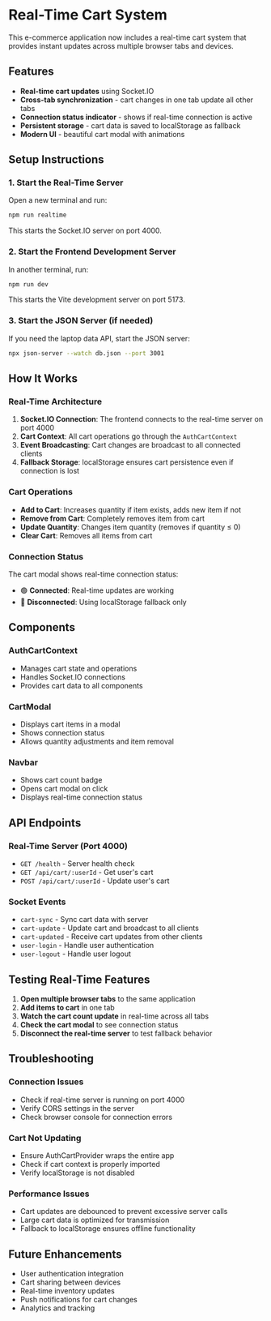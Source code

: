 # Real-Time Cart System

This e-commerce application now includes a real-time cart system that provides instant updates across multiple browser tabs and devices.

## Features

- **Real-time cart updates** using Socket.IO
- **Cross-tab synchronization** - cart changes in one tab update all other tabs
- **Connection status indicator** - shows if real-time connection is active
- **Persistent storage** - cart data is saved to localStorage as fallback
- **Modern UI** - beautiful cart modal with animations

## Setup Instructions

### 1. Start the Real-Time Server

Open a new terminal and run:

```bash
npm run realtime
```

This starts the Socket.IO server on port 4000.

### 2. Start the Frontend Development Server

In another terminal, run:

```bash
npm run dev
```

This starts the Vite development server on port 5173.

### 3. Start the JSON Server (if needed)

If you need the laptop data API, start the JSON server:

```bash
npx json-server --watch db.json --port 3001
```

## How It Works

### Real-Time Architecture

1. **Socket.IO Connection**: The frontend connects to the real-time server on port 4000
2. **Cart Context**: All cart operations go through the `AuthCartContext`
3. **Event Broadcasting**: Cart changes are broadcast to all connected clients
4. **Fallback Storage**: localStorage ensures cart persistence even if connection is lost

### Cart Operations

- **Add to Cart**: Increases quantity if item exists, adds new item if not
- **Remove from Cart**: Completely removes item from cart
- **Update Quantity**: Changes item quantity (removes if quantity ≤ 0)
- **Clear Cart**: Removes all items from cart

### Connection Status

The cart modal shows real-time connection status:
- 🟢 **Connected**: Real-time updates are working
- 🔴 **Disconnected**: Using localStorage fallback only

## Components

### AuthCartContext
- Manages cart state and operations
- Handles Socket.IO connections
- Provides cart data to all components

### CartModal
- Displays cart items in a modal
- Shows connection status
- Allows quantity adjustments and item removal

### Navbar
- Shows cart count badge
- Opens cart modal on click
- Displays real-time connection status

## API Endpoints

### Real-Time Server (Port 4000)
- `GET /health` - Server health check
- `GET /api/cart/:userId` - Get user's cart
- `POST /api/cart/:userId` - Update user's cart

### Socket Events
- `cart-sync` - Sync cart data with server
- `cart-update` - Update cart and broadcast to all clients
- `cart-updated` - Receive cart updates from other clients
- `user-login` - Handle user authentication
- `user-logout` - Handle user logout

## Testing Real-Time Features

1. **Open multiple browser tabs** to the same application
2. **Add items to cart** in one tab
3. **Watch the cart count update** in real-time across all tabs
4. **Check the cart modal** to see connection status
5. **Disconnect the real-time server** to test fallback behavior

## Troubleshooting

### Connection Issues
- Check if real-time server is running on port 4000
- Verify CORS settings in the server
- Check browser console for connection errors

### Cart Not Updating
- Ensure AuthCartProvider wraps the entire app
- Check if cart context is properly imported
- Verify localStorage is not disabled

### Performance Issues
- Cart updates are debounced to prevent excessive server calls
- Large cart data is optimized for transmission
- Fallback to localStorage ensures offline functionality

## Future Enhancements

- User authentication integration
- Cart sharing between devices
- Real-time inventory updates
- Push notifications for cart changes
- Analytics and tracking 